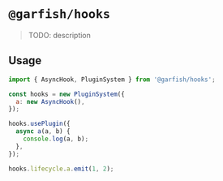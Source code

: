 # `@garfish/hooks`

> TODO: description

## Usage

```js
import { AsyncHook, PluginSystem } from '@garfish/hooks';

const hooks = new PluginSystem({
  a: new AsyncHook(),
});

hooks.usePlugin({
  async a(a, b) {
    console.log(a, b);
  },
});

hooks.lifecycle.a.emit(1, 2);
```
